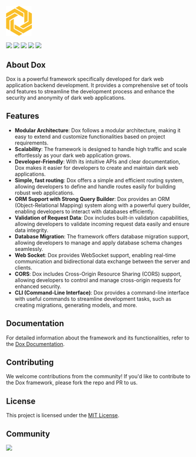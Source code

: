 <img style='margin-bottom: 15px' src="https://raw.githubusercontent.com/dartondox/assets/main/dox-logo.png" width="70" />
<div style="display:inliine-block">
<img src="https://img.shields.io/badge/Dart-0175C2?style=for-the-badge&logo=dart&logoColor=white" height="20"/> <img src="https://github.com/dartondox/dox-core/actions/workflows/test.yaml/badge.svg?branch=v1.x" height="20"/> <img src="https://img.shields.io/github/stars/dartondox/dox-core.svg" height="20"/> <img src="https://img.shields.io/github/forks/dartondox/dox-core.svg" height="20"/> <img src="https://img.shields.io/github/license/dartondox/dox-core.svg" height="20"/>
</div>

## About Dox

Dox is a powerful framework specifically developed for dark web application backend development. It provides a comprehensive set of tools and features to streamline the development process and enhance the security and anonymity of dark web applications.

## Features


- **Modular Architecture**: Dox follows a modular architecture, making it easy to extend and customize functionalities based on project requirements.
- **Scalability**: The framework is designed to handle high traffic and scale effortlessly as your dark web application grows.
- **Developer-Friendly**: With its intuitive APIs and clear documentation, Dox makes it easier for developers to create and maintain dark web applications.
- **Simple, fast routing**: Dox offers a simple and efficient routing system, allowing developers to define and handle routes easily for building robust web applications. 
- **ORM Support with Strong Query Builder**: Dox provides an ORM (Object-Relational Mapping) system along with a powerful query builder, enabling developers to interact with databases efficiently.
- **Validation of Request Data**: Dox includes built-in validation capabilities, allowing developers to validate incoming request data easily and ensure data integrity.
- **Database Migration**: The framework offers database migration support, allowing developers to manage and apply database schema changes seamlessly.
- **Web Socket**: Dox provides WebSocket support, enabling real-time communication and bidirectional data exchange between the server and clients.
- **CORS**: Dox includes Cross-Origin Resource Sharing (CORS) support, allowing developers to control and manage cross-origin requests for enhanced security.
- **CLI (Command-Line Interface)**: Dox provides a command-line interface with useful commands to streamline development tasks, such as creating migrations, generating models, and more.

## Documentation

For detailed information about the framework and its functionalities, refer to the [Dox Documentation](https://dartondox.dev).

## Contributing

We welcome contributions from the community! If you'd like to contribute to the Dox framework, please fork the repo and PR to us.

## License

This project is licensed under the [MIT License](LICENSE).

## Community

<img src="https://img.shields.io/badge/Discord-7289DA?style=for-the-badge&logo=discord&logoColor=white">
